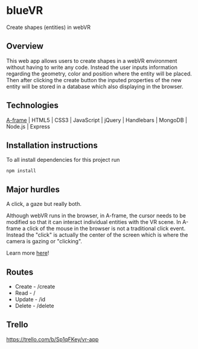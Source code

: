 # blueVR
Create shapes (entities) in webVR


## Overview
This web app allows users to create shapes in a webVR environment without having to write any code. Instead the user inputs information regarding the geometry, color and position where the entity will be placed. Then after clicking the create button the inputed properties of the new entity will be stored in a database which also displaying in the browser.


## Technologies
[A-frame](https://aframe.io/) | HTML5 | CSS3 | JavaScript | jQuery | Handlebars | MongoDB | Node.js | Express


## Installation instructions
To all install dependencies for this project run
```
npm install
```

## Major hurdles
A click, a gaze but really both.

Although webVR runs in the browser, in A-frame, the cursor needs to be modified so that it can interact individual entities with the VR scene. In A-frame a click of the mouse in the browser is not a traditional click event. Instead the "click" is actually the center of the screen which is where the camera is gazing or "clicking".

Learn more [here](https://aframe.io/docs/0.5.0/components/cursor.html#sidebar)!


## Routes
- Create - /create
- Read - /
- Update - /id
- Delete - /delete

## Trello
https://trello.com/b/Sp1qFKey/vr-app
